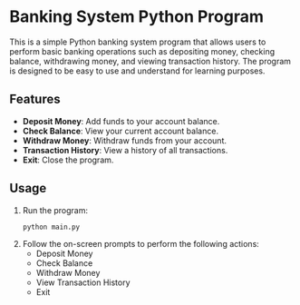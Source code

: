 # Banking System Python Program

This is a simple Python banking system program that allows users to perform basic banking operations such as depositing money, checking balance, withdrawing money, and viewing transaction history. The program is designed to be easy to use and understand for learning purposes.

## Features

- **Deposit Money**: Add funds to your account balance.
- **Check Balance**: View your current account balance.
- **Withdraw Money**: Withdraw funds from your account.
- **Transaction History**: View a history of all transactions.
- **Exit**: Close the program.


## Usage

1. Run the program:
    ```bash
    python main.py
    ```
2. Follow the on-screen prompts to perform the following actions:
    - Deposit Money
    - Check Balance
    - Withdraw Money
    - View Transaction History
    - Exit

